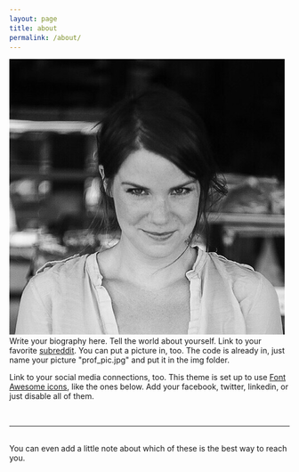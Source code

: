 ```yaml
---
layout: page
title: about
permalink: /about/
---
```


<img class="col one right" src="/img/caro.jpg">

<br/>
Write your biography here. Tell the world about yourself. Link to your favorite <a href="http://reddit.com" target="blank">subreddit</a>. You can put a picture in, too. The code is already in, just name your picture "prof_pic.jpg" and put it in the img folder. 

Link to your social media connections, too. This theme is set up to use <a href="http://fortawesome.github.io/Font-Awesome/" target="blank">Font Awesome icons</a>, like the ones below. Add your facebook, twitter, linkedin, or just disable all of them. 


<br/>
<hr/>
<br/>
<span class="contacticon center">
	<a href="mailto:carolin.genreith@gmail.com"><i class="fa fa-envelope-square"></i></a>
</span>

<div class="col three caption">
	You can even add a little note about which of these is the best way to reach you.
</div>

